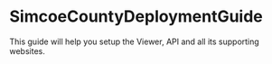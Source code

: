# SimcoeCountyDeploymentGuide
This guide will help you setup the Viewer, API and all its supporting websites.
